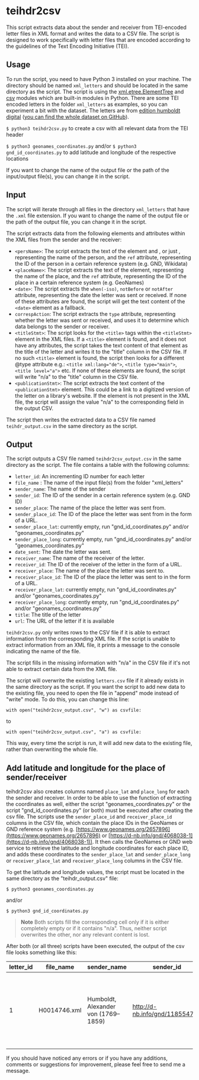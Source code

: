 # teihdr2csv

This script extracts data about the sender and receiver from TEI-encoded letter files in XML format and writes the data to a CSV file. The script is designed to work specifically with letter files that are encoded according to the guidelines of the Text Encoding Initiative (TEI).

## Usage

To run the script, you need to have Python 3 installed on your machine. The directory should be named `xml_letters` and should be located in the same directory as the script. The script is using the [xml.etree.ElementTree](https://docs.python.org/3/library/xml.etree.elementtree.html) and [csv](https://docs.python.org/3/library/csv.html) modules which are built-in modules in Python.
There are some TEI encoded letters in the folder `xml_letters` as examples, so you can experiment a bit with the dataset. The letters are from [edition humboldt digital](https://edition-humboldt.de/) ([you can find the whole dataset on GitHub](https://github.com/telota/edition-humboldt-digital)).

`$ python3 teihdr2csv.py` to create a csv with all relevant data from the TEI header

`$ python3 geonames_coordinates.py` and/or `$ python3 gnd_id_coordinates.py` to add latitude and longitude of the respective locations

If you want to change the name of the output file or the path of the input/output file(s), you can change it in the script.

## Input

The script will iterate through all files in the directory `xml_letters` that have the `.xml` file extension. If you want to change the name of the output file or the path of the output file, you can change it in the script.

The script extracts data from the following elements and attributes within the XML files from the sender and the receiver:

-   `<persName>`: The script extracts the text of the element <forename> and <surname>, or just <persName>, representing the name of the person, and the `ref` attribute, representing the ID of the person in a certain reference system (e.g. GND, Wikidata)
-   `<placeName>`: The script extracts the text of the element, representing the name of the place, and the `ref` attribute, representing the ID of the place in a certain reference system (e.g. GeoNames)
-   `<date>`: The script extracts the `when(-iso)`, `notBefore` or `notAfter` attribute, representing the date the letter was sent or received. If none of these attributes are found, the script will get the text content of the `<date>` element as a fallback.
-   `correspAction`: The script extracts the `type` attribute, representing whether the letter was sent or received, and uses it to determine which data belongs to the sender or receiver.
-   `<titleStmt>`: The script looks for the `<title>` tags within the `<titleStmt>` element in the XML files. If a `<title>` element is found, and it does not have any attributes, the script takes the text content of that element as the title of the letter and writes it to the "title" column in the CSV file. If no such `<title>` element is found, the script then looks for a different @type attribute e.g.:  `<title xml:lang="de">`,  `<title type="main">`,  `<title level="a">` etc. If none of these elements are found, the script will write "n/a" to the "title" column in the CSV file.
-   `<publicationStmt>`: The script extracts the text content of the `<publicationStmt>` element. This could be a link to a digitized version of the letter on a library's website. If the <publicationStmt> element is not present in the XML file, the script will assign the value "n/a" to the corresponding field in the output CSV.

The script then writes the extracted data to a CSV file named `teihdr_output.csv` in the same directory as the script.

## Output

The script outputs a CSV file named `teihdr2csv_output.csv` in the same directory as the script. The file contains a table with the following columns:

-   `letter_id`: An incrementing ID number for each letter
-   `file_name` : The name of the input file(s) from the folder "xml_letters"
-   `sender_name`: The name of the sender
-   `sender_id`: The ID of the sender in a certain reference system (e.g. GND ID)
-   `sender_place`: The name of the place the letter was sent from.
-   `sender_place_id`: The ID of the place the letter was sent from in the form of a URL.
-   `sender_place_lat`: currently empty, run "gnd_id_coordinates.py" and/or "geonames_coordinates.py"
-   `sender_place_long`: currently empty, run "gnd_id_coordinates.py" and/or "geonames_coordinates.py"
-   `date_sent`: The date the letter was sent.
-   `receiver_name`: The name of the receiver of the letter.
-   `receiver_id`: The ID of the receiver of the letter in the form of a URL.
-   `receiver_place`: The name of the place the letter was sent to.
-   `receiver_place_id`: The ID of the place the letter was sent to in the form of a URL.
-   `receiver_place_lat`: currently empty, run "gnd_id_coordinates.py" and/or "geonames_coordinates.py"
-   `receiver_place_long`: currently empty, run "gnd_id_coordinates.py" and/or "geonames_coordinates.py"
-   `title`: The title of the letter
-   `url`: The URL of the letter if it is available

`teihdr2csv.py` only writes rows to the CSV file if it is able to extract information from the corresponding XML file. If the script is unable to extract information from an XML file, it prints a message to the console indicating the name of the file.

The script fills in the missing information with "n/a" in the CSV file if it's not able to extract certain data from the XML file.

The script will overwrite the existing `letters.csv` file if it already exists in the same directory as the script. If you want the script to add new data to the existing file, you need to open the file in "append" mode instead of "write" mode. To do this, you can change this line:

`with open("teihdr2csv_output.csv", "w") as csvfile:` 

to

`with open("teihdr2csv_output.csv", "a") as csvfile:` 

This way, every time the script is run, it will add new data to the existing file, rather than overwriting the whole file.
 
## Add latitude and longitude for the place of sender/receiver
  
teihdr2csv also creates columns named `place_lat` and `place_long` for each the sender and receiver. In order to be able to use the function of extracting the coordinates as well, either the script "geonames_coordinates.py" or the script "gnd_id_coordinates.py" (or both) must be executed after creating the csv file. The scripts use the `sender_place_id` and `receiver_place_id` columns in the CSV file, which contain the place IDs in the GeoNames or GND reference system (e.g. [https://www.geonames.org/2657896](https://www.geonames.org/2657896) or [https://d-nb.info/gnd/4068038-1](https://d-nb.info/gnd/4068038-1)). It then calls the GeoNames or GND web service to retrieve the latitude and longitude coordinates for each place ID, and adds these coordinates to the `sender_place_lat` and `sender_place_long` or `receiver_place_lat` and `receiver_place_long` columns in the CSV file.

To get the latitude and longitude values, the script must be located in the same directory as the "teihdr_output.csv" file:

  `$ python3 geonames_coordinates.py`
  
  and/or
  
  `$ python3 gnd_id_coordinates.py`
  
>**Note** Both scripts fill the corresponding cell only if it is either completely empty or if it contains "n/a". Thus, neither script overwrites the other, nor any relevant content is lost.
 
After both (or all three) scripts have been executed, the output of the csv file looks something like this:

| letter_id | file_name    | sender_name                          | sender_id                      | sender_place | sender_place_id                  | sender_place_lat | sender_place_long | date_sent  | receiver_name                       | receiver_id                    | receiver_place | receiver_place_id                | receiver_place_lat | receiver_place_long | title                                                                                         | url                                  |
|-----------|--------------|--------------------------------------|--------------------------------|--------------|----------------------------------|------------------|-------------------|------------|-------------------------------------|--------------------------------|----------------|----------------------------------|--------------------|---------------------|-----------------------------------------------------------------------------------------------|--------------------------------------|
| 1         | H0014746.xml | Humboldt, Alexander von (1769–1859)  | http://d-nb.info/gnd/118554700 | London       | https://www.geonames.org/2643743 | 51.50853         | -0.12574          | 1817-11-11 | Kunth, Carl Sigismund (1788–1850 )  | http://d-nb.info/gnd/115674667 | Paris          | https://www.geonames.org/2988507 | 48.85341           | 2.3488              | Alexander von Humboldt an Carl Sigismund Kunth. London, 11. November                     1817 | https://edition-humboldt.de/H0014746 |

  
If you should have noticed any errors or if you have any additions, comments or suggestions for improvement, please feel free to send me a message.

